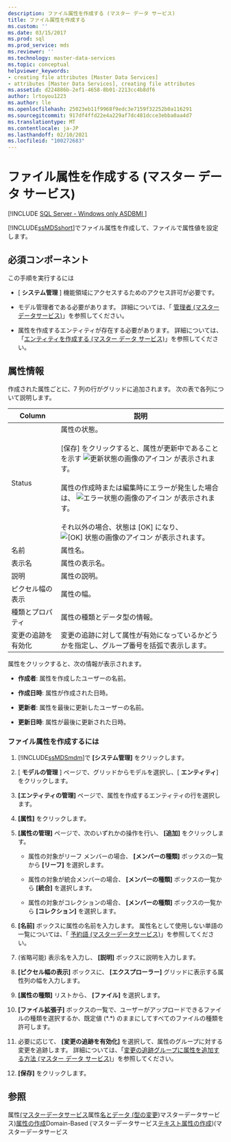 ```yaml
---
description: ファイル属性を作成する (マスター データ サービス)
title: ファイル属性を作成する
ms.custom: ''
ms.date: 03/15/2017
ms.prod: sql
ms.prod_service: mds
ms.reviewer: ''
ms.technology: master-data-services
ms.topic: conceptual
helpviewer_keywords:
- creating file attributes [Master Data Services]
- attributes [Master Data Services], creating file attributes
ms.assetid: d224886b-2ef1-4658-8b01-2213cc4b8df6
author: lrtoyou1223
ms.author: lle
ms.openlocfilehash: 25023eb11f9968f9edc3e7159f32252b0a116291
ms.sourcegitcommit: 917df4ffd22e4a229af7dc481dcce3ebba0aa4d7
ms.translationtype: MT
ms.contentlocale: ja-JP
ms.lasthandoff: 02/10/2021
ms.locfileid: "100272683"
---
```

# <a name="create-a-file-attribute-master-data-services"></a>ファイル属性を作成する (マスター データ サービス)

[!INCLUDE [SQL Server - Windows only ASDBMI  ](../includes/applies-to-version/sql-windows-only-asdbmi.md)]

  [!INCLUDE[ssMDSshort](../includes/ssmdsshort-md.md)]でファイル属性を作成して、ファイルで属性値を設定します。

## <a name="prerequisites"></a>必須コンポーネント
 この手順を実行するには

-   [ **システム管理** ] 機能領域にアクセスするためのアクセス許可が必要です。

-   モデル管理者である必要があります。 詳細については、「 [管理者 &#40;マスターデータサービス&#41;](../master-data-services/administrators-master-data-services.md)」を参照してください。

-   属性を作成するエンティティが存在する必要があります。 詳細については、「[エンティティを作成する (マスター データ サービス)](../master-data-services/create-an-entity-master-data-services.md)」を参照してください。

## <a name="attribute-information"></a>属性情報
 作成された属性ごとに、7 列の行がグリッドに追加されます。 次の表で各列について説明します。

|Column|説明|
|------------|-----------------|
|Status|属性の状態。<br /><br /> [保存] をクリックすると、属性が更新中であることを示す ![更新状態の画像のアイコン](../master-data-services/media/mds-statusicon-updating.png "状態を更新するためのアイコン") が表示されます。<br /><br /> 属性の作成時または編集時にエラーが発生した場合は、 ![エラー状態の画像のアイコン](../master-data-services/media/mds-statusicon-error.png "エラー状態のアイコン") が表示されます。<br /><br /> それ以外の場合、状態は [OK] になり、 ![[OK] 状態の画像のアイコン](../master-data-services/media/mds-statusicon-ok.png "OK 状態のアイコン") が表示されます。|
|名前|属性名。|
|表示名|属性の表示名。|
|説明|属性の説明。|
|ピクセル幅の表示|属性の幅。|
|種類とプロパティ|属性の種類とデータ型の情報。|
|変更の追跡を有効化|変更の追跡に対して属性が有効になっているかどうかを指定し、グループ番号を括弧で表示します。|

 属性をクリックすると、次の情報が表示されます。

-   **作成者**: 属性を作成したユーザーの名前。

-   **作成日時**: 属性が作成された日時。

-   **更新者**: 属性を最後に更新したユーザーの名前。

-   **更新日時**: 属性が最後に更新された日時。

### <a name="to-create-a-file-attribute"></a>ファイル属性を作成するには

1.  [!INCLUDE[ssMDSmdm](../includes/ssmdsmdm-md.md)]で **[システム管理]** をクリックします。

2.  [ **モデルの管理** ] ページで、グリッドからモデルを選択し、[ **エンティティ**] をクリックします。

3.  **[エンティティの管理]** ページで、属性を作成するエンティティの行を選択します。

4.  **[属性]** をクリックします。

5.  **[属性の管理]** ページで、次のいずれかの操作を行い、 **[追加]** をクリックします。

    -   属性の対象がリーフ メンバーの場合、 **[メンバーの種類]** ボックスの一覧から **[リーフ]** を選択します。

    -   属性の対象が統合メンバーの場合、 **[メンバーの種類]** ボックスの一覧から **[統合]** を選択します。

    -   属性の対象がコレクションの場合、 **[メンバーの種類]** ボックスの一覧から **[コレクション]** を選択します。

6.  **[名前]** ボックスに属性の名前を入力します。 属性名として使用しない単語の一覧については、「 [予約語 &#40;マスターデータサービス&#41;](../master-data-services/reserved-words-master-data-services.md)」を参照してください。

7.  (省略可能) 表示名を入力し、 **[説明]** ボックスに説明を入力します。

8.  **[ピクセル幅の表示]** ボックスに、 **[エクスプローラー]** グリッドに表示する属性列の幅を入力します。

9. **[属性の種類]** リストから、 **[ファイル]** を選択します。

10. **[ファイル拡張子]** ボックスの一覧で、ユーザーがアップロードできるファイルの種類を選択するか、既定値 (*.\*) のままにしてすべてのファイルの種類を許可します。

11. 必要に応じて、 **[変更の追跡を有効化]** を選択して、属性のグループに対する変更を追跡します。 詳細については、「[変更の追跡グループに属性を追加する方法 (マスター データ サービス)](../master-data-services/add-attributes-to-a-change-tracking-group-master-data-services.md)」を参照してください。

12. **[保存]** をクリックします。

## <a name="see-also"></a>参照
 属性[&#40;マスターデータサービス](../master-data-services/attributes-master-data-services.md)属性[名とデータ &#40;型の変更](../master-data-services/change-an-attribute-name-and-data-type-master-data-services.md)&#41;マスターデータサービス&#41;[属性の作成](../master-data-services/create-a-domain-based-attribute-master-data-services.md)Domain-Based &#40;マスターデータサービス[テキスト属性の作成](../master-data-services/create-a-text-attribute-master-data-services.md)&#41;&#40;マスターデータサービス


